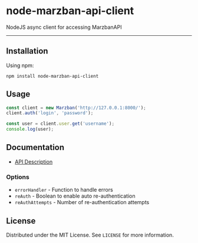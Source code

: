 # node-marzban-api-client
NodeJS async client for accessing MarzbanAPI

------------

## Installation
Using npm:
```shell
npm install node-marzban-api-client
```

## Usage
```javascript
const client = new Marzban('http://127.0.0.1:8000/');
client.auth('login', 'password');

const user = client.user.get('username');
console.log(user);
```

## Documentation
- [API Description](https://github.com/ZolanPro/node-marzban-api-client/blob/master/docs/api.md "API Description")

### Options
- `errorHandler` - Function to handle errors
- `reAuth` - Boolean to enable auto re-authentication
- `reAuthAttempts` - Number of re-authentication attempts

## License
Distributed under the MIT License. See `LICENSE` for more information.
